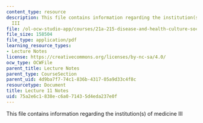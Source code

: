 ```yaml
---
content_type: resource
description: This file contains information regarding the institution(s) of medicine
  III
file: /ol-ocw-studio-app/courses/21a-215-disease-and-health-culture-society-and-ethics-spring-2012/75a2e6c1838ec6a071435d4eda237e0f_MIT21A_215S12_lecture_11.pdf
file_size: 158504
file_type: application/pdf
learning_resource_types:
- Lecture Notes
license: https://creativecommons.org/licenses/by-nc-sa/4.0/
ocw_type: OCWFile
parent_title: Lecture Notes
parent_type: CourseSection
parent_uid: 4d9ba7f7-74c1-836b-4317-05a9d33c4f8c
resourcetype: Document
title: Lecture 11 Notes
uid: 75a2e6c1-838e-c6a0-7143-5d4eda237e0f
---
```

This file contains information regarding the institution(s) of medicine III